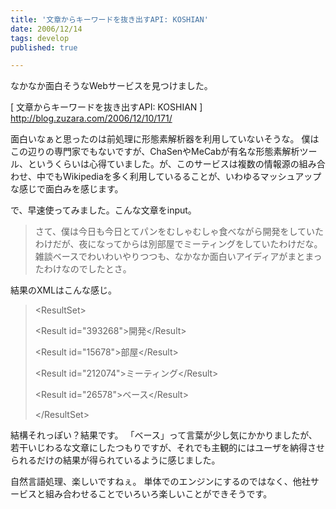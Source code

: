 ```yaml
---
title: '文章からキーワードを抜き出すAPI: KOSHIAN'
date: 2006/12/14
tags: develop
published: true

---
```


なかなか面白そうなWebサービスを見つけました。

[ 文章からキーワードを抜き出すAPI: KOSHIAN ]
<a href="http://blog.zuzara.com/2006/12/10/171/">http://blog.zuzara.com/2006/12/10/171/</a>

面白いなぁと思ったのは前処理に形態素解析器を利用していないそうな。
僕はこの辺りの専門家でもないですが、ChaSenやMeCabが有名な形態素解析ツール、というくらいは心得ていました。が、このサービスは複数の情報源の組み合わせ、中でもWikipediaを多く利用しているることが、いわゆるマッシュアップな感じで面白みを感じます。

で、早速使ってみました。こんな文章をinput。

<blockquote>さて、僕は今日も今日とてパンをむしゃむしゃ食べながら開発をしていたわけだが、夜になってからは別部屋でミーティングをしていたわけだな。雑談ベースでわいわいやりつつも、なかなか面白いアイディアがまとまったわけなのでしたとさ。</blockquote>

結果のXMLはこんな感じ。



<blockquote>

&lt;ResultSet&gt;

&lt;Result id="393268"&gt;開発&lt;/Result&gt;

&lt;Result id="15678"&gt;部屋&lt;/Result&gt;

&lt;Result id="212074"&gt;ミーティング&lt;/Result&gt;

&lt;Result id="26578"&gt;ベース&lt;/Result&gt;

&lt;/ResultSet&gt;</blockquote>

結構それっぽい？結果です。
「ベース」って言葉が少し気にかかりましたが、若干いじわるな文章にしたつもりですが、それでも主観的にはユーザを納得させられるだけの結果が得られているように感じました。

自然言語処理、楽しいですねぇ。
単体でのエンジンにするのではなく、他社サービスと組み合わせることでいろいろ楽しいことができそうです。
